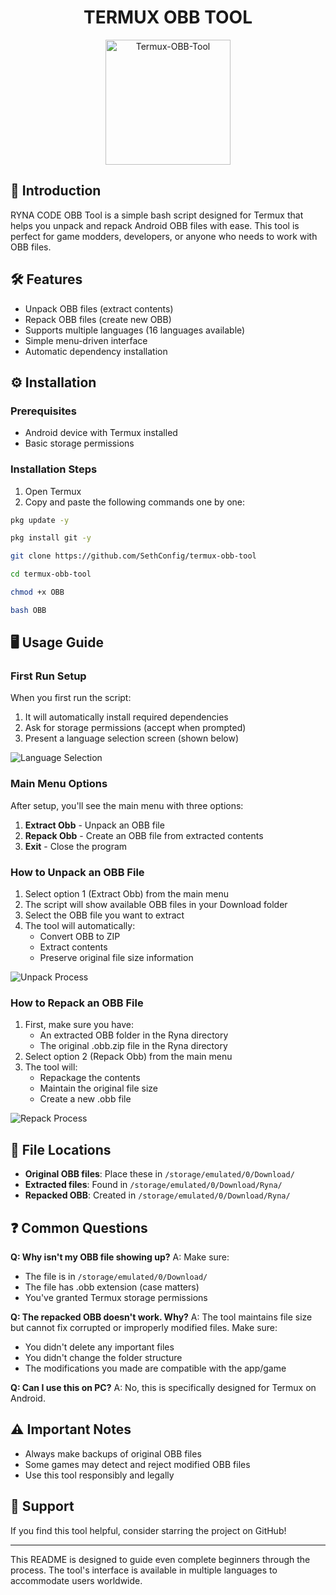 <h1 align="center">TERMUX OBB TOOL</h1>

<p align="center">
  <img src="ryna.png" alt="Termux-OBB-Tool" width="200"/>
</p>

## 📌 Introduction
RYNA CODE OBB Tool is a simple bash script designed for Termux that helps you unpack and repack Android OBB files with ease. This tool is perfect for game modders, developers, or anyone who needs to work with OBB files.

## 🛠️ Features
- Unpack OBB files (extract contents)
- Repack OBB files (create new OBB)
- Supports multiple languages (16 languages available)
- Simple menu-driven interface
- Automatic dependency installation

## ⚙️ Installation

### Prerequisites
- Android device with Termux installed
- Basic storage permissions

### Installation Steps
1. Open Termux
2. Copy and paste the following commands one by one:

```bash
pkg update -y
```
```bash
pkg install git -y
```
```bash
git clone https://github.com/SethConfig/termux-obb-tool
```
```bash
cd termux-obb-tool
```
```bash
chmod +x OBB
```
```bash
bash OBB
```

## 🖥️ Usage Guide

### First Run Setup
When you first run the script:
1. It will automatically install required dependencies
2. Ask for storage permissions (accept when prompted)
3. Present a language selection screen (shown below)

![Language Selection](image.jpg)

### Main Menu Options
After setup, you'll see the main menu with three options:

1. **Extract Obb** - Unpack an OBB file
2. **Repack Obb** - Create an OBB file from extracted contents
3. **Exit** - Close the program

### How to Unpack an OBB File
1. Select option 1 (Extract Obb) from the main menu
2. The script will show available OBB files in your Download folder
3. Select the OBB file you want to extract
4. The tool will automatically:
   - Convert OBB to ZIP
   - Extract contents
   - Preserve original file size information
   
![Unpack Process](image1.jpg)

### How to Repack an OBB File
1. First, make sure you have:
   - An extracted OBB folder in the Ryna directory
   - The original .obb.zip file in the Ryna directory
2. Select option 2 (Repack Obb) from the main menu
3. The tool will:
   - Repackage the contents
   - Maintain the original file size
   - Create a new .obb file
   
![Repack Process](image2.jpg)

## 📂 File Locations
- **Original OBB files**: Place these in `/storage/emulated/0/Download/`
- **Extracted files**: Found in `/storage/emulated/0/Download/Ryna/`
- **Repacked OBB**: Created in `/storage/emulated/0/Download/Ryna/`

## ❓ Common Questions

**Q: Why isn't my OBB file showing up?**
A: Make sure:
- The file is in `/storage/emulated/0/Download/`
- The file has .obb extension (case matters)
- You've granted Termux storage permissions

**Q: The repacked OBB doesn't work. Why?**
A: The tool maintains file size but cannot fix corrupted or improperly modified files. Make sure:
- You didn't delete any important files
- You didn't change the folder structure
- The modifications you made are compatible with the app/game

**Q: Can I use this on PC?**
A: No, this is specifically designed for Termux on Android.

## ⚠️ Important Notes
- Always make backups of original OBB files
- Some games may detect and reject modified OBB files
- Use this tool responsibly and legally

## 🌟 Support
If you find this tool helpful, consider starring the project on GitHub!

---

This README is designed to guide even complete beginners through the process. The tool's interface is available in multiple languages to accommodate users worldwide.
